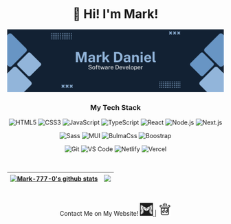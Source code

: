 <h1 align="center"> 👋 Hi! I'm Mark!</h1>

![MarkDaniel](https://github.com/Mark-777-0/Mark-777-0/blob/main/assets/MarkDaniel.png)

<div align='center'>
 
<!-- <img  height='150px' src='MarkDaniel-min.gif'/> 
<br>
 <br/> -->





 
### My Tech Stack
<p> 
  
<!--   <a href="https://en.wikipedia.org/wiki/JavaScript" title="JavaScript"><img src="javascript.png" /></a>
  <a href="https://www.typescriptlang.org/" title="TypeScript"><img src="typescript.png" /></a>
  <img src="https://cdn.jsdelivr.net/gh/devicons/devicon@latest/icons/react/react-original.svg" width="35px">
  <img src="https://cdn.jsdelivr.net/gh/devicons/devicon@latest/icons/html5/html5-plain.svg" width="35px">
  <img src="https://cdn.jsdelivr.net/gh/devicons/devicon@latest/icons/css3/css3-plain.svg" width="35px">
  <img src="https://cdn.jsdelivr.net/gh/devicons/devicon@latest/icons/nodejs/nodejs-plain.svg" width="35px">
  <img src="https://cdn.jsdelivr.net/gh/devicons/devicon@latest/icons/git/git-original.svg" width="35px">
   -->
![HTML5](https://img.shields.io/badge/-HTML5-%23E44D27?style=flat-square&logo=html5&logoColor=ffffff)
![CSS3](https://img.shields.io/badge/-CSS3-%231572B6?style=flat-square&logo=css3)
![JavaScript](https://img.shields.io/badge/-JavaScript-F7DF1E?style=flat-square&logo=javascript&logoColor=000000&labelColor=%F7DF1E&color=%23FFCE5A)
![TypeScript](https://img.shields.io/badge/-TypeScript-007ACC?style=flat-square&logo=typescript&logoColor=white)
![React](https://img.shields.io/badge/-React-%23282C34?style=flat-square&logo=react)
![Node.js](https://img.shields.io/badge/-Node.js-339933?style=flat-square&logo=nodedotjs&logoColor=fff)
![Next.js](https://img.shields.io/badge/-Next.js-000?style=flat-square&logo=nextdotjs)

![Sass](https://img.shields.io/badge/-Sass-%23CC6699?style=flat-square&logo=sass&logoColor=ffffff)
![MUI](https://img.shields.io/badge/-MaterialUI-007FFF?style=flat-square&logo=mui&logoColor=fff)
![BulmaCss](https://img.shields.io/badge/-Bulma-F0F8FF?style=flat-square&logo=bulma)
![Boostrap](https://img.shields.io/badge/-Bootstrap-7952B3?style=flat-square&logo=bootstrap&logoColor=fff)


![Git](https://img.shields.io/badge/-Git-%23F05032?style=flat-square&logo=git&logoColor=%23ffffff)
![VS Code](https://img.shields.io/badge/-VSCode-%23007ACC?style=flat-square&logo=visual-studio-code)
![Netlify](https://img.shields.io/badge/-Netlify-%2300C7B7?style=flat-square&logo=netlify&logoColor=ffffff)
![Vercel](https://img.shields.io/badge/-Vercel-FFFFFB?style=flat-square&logo=vercel&logoColor=000000)

<!--  ### Extra
 ![Python](https://img.shields.io/badge/-python-3776AB?style=flat-square&logo=python&logoColor=fff)
 ![C++](https://img.shields.io/badge/-C++-00599C?style=flat-square&logo=c++&logoColor=fff)
 ![Java](https://img.shields.io/badge/-python-43B02A?style=flat-square&logo=python&logoColor=fff)
 
 ![Selenium](https://img.shields.io/badge/-Selenium-43B02A?style=flat-square&logo=selenium&logoColor=fff)
  -->
 </p>



</div>

<tr>



<div align="center">
 
 <br/>
 

| <a href="https://github.com/Mark-777-0/github-readme-stats"><img align="center" src="https://github-readme-stats.vercel.app/api?username=Mark-777-0&show_icons=true&include_all_commits=true&theme=prussian&hide_border=true" alt="Mark-777-0's github stats" /></a> | <a href="https://github.com/Mark-777-0/github-readme-stats"><img align="center" src="https://github-readme-stats.vercel.app/api/top-langs/?username=Mark-777-0&layout=compact&theme=prussian&hide_border=true" /></a> |
| ------------- | ------------- |

<br />
  
 Contact Me on My Website! <a href='https://mark-h-daniel.com' target='_blank' > <img height='30' src='assets/logoBright.svg'/> </a> | <a href='https://www.parloursmusic.com/' target='_blank' > <img height='30' src='assets/parlours.svg'/> </a> 
